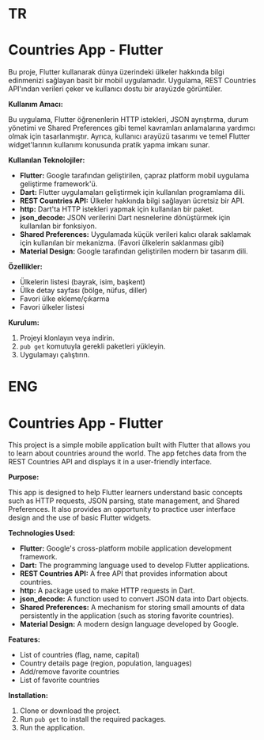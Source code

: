 # TR
# Countries App - Flutter

Bu proje, Flutter kullanarak dünya üzerindeki ülkeler hakkında bilgi edinmenizi sağlayan basit bir mobil uygulamadır. Uygulama, REST Countries API'ından verileri çeker ve kullanıcı dostu bir arayüzde görüntüler.

**Kullanım Amacı:**

Bu uygulama, Flutter öğrenenlerin HTTP istekleri, JSON ayrıştırma, durum yönetimi ve Shared Preferences gibi temel kavramları anlamalarına yardımcı olmak için tasarlanmıştır. Ayrıca, kullanıcı arayüzü tasarımı ve temel Flutter widget'larının kullanımı konusunda pratik yapma imkanı sunar.

**Kullanılan Teknolojiler:**

* **Flutter:** Google tarafından geliştirilen, çapraz platform mobil uygulama geliştirme framework'ü.
* **Dart:** Flutter uygulamaları geliştirmek için kullanılan programlama dili.
* **REST Countries API:** Ülkeler hakkında bilgi sağlayan ücretsiz bir API.
* **http:** Dart'ta HTTP istekleri yapmak için kullanılan bir paket.
* **json_decode:** JSON verilerini Dart nesnelerine dönüştürmek için kullanılan bir fonksiyon.
* **Shared Preferences:** Uygulamada küçük verileri kalıcı olarak saklamak için kullanılan bir mekanizma. (Favori ülkelerin saklanması gibi)
* **Material Design:** Google tarafından geliştirilen modern bir tasarım dili.

**Özellikler:**

* Ülkelerin listesi (bayrak, isim, başkent)
* Ülke detay sayfası (bölge, nüfus, diller)
* Favori ülke ekleme/çıkarma
* Favori ülkeler listesi

**Kurulum:**

1. Projeyi klonlayın veya indirin.
2. `pub get` komutuyla gerekli paketleri yükleyin.
3. Uygulamayı çalıştırın.

# ENG
# Countries App - Flutter

This project is a simple mobile application built with Flutter that allows you to learn about countries around the world. The app fetches data from the REST Countries API and displays it in a user-friendly interface.

**Purpose:**

This app is designed to help Flutter learners understand basic concepts such as HTTP requests, JSON parsing, state management, and Shared Preferences. It also provides an opportunity to practice user interface design and the use of basic Flutter widgets.

**Technologies Used:**

* **Flutter:** Google's cross-platform mobile application development framework.
* **Dart:** The programming language used to develop Flutter applications.
* **REST Countries API:** A free API that provides information about countries.
* **http:** A package used to make HTTP requests in Dart.
* **json_decode:** A function used to convert JSON data into Dart objects.
* **Shared Preferences:** A mechanism for storing small amounts of data persistently in the application (such as storing favorite countries).
* **Material Design:** A modern design language developed by Google.

**Features:**

* List of countries (flag, name, capital)
* Country details page (region, population, languages)
* Add/remove favorite countries
* List of favorite countries

**Installation:**

1. Clone or download the project.
2. Run `pub get` to install the required packages.
3. Run the application.


